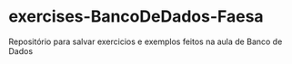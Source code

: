 # exercises-BancoDeDados-Faesa
Repositório para salvar exercicios e exemplos feitos na aula de Banco de Dados
